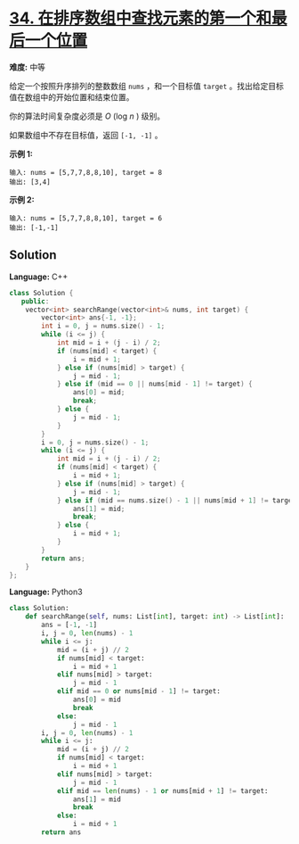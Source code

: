 # [34. 在排序数组中查找元素的第一个和最后一个位置](https://leetcode-cn.com/problems/find-first-and-last-position-of-element-in-sorted-array/)

**难度:** 中等

给定一个按照升序排列的整数数组 `nums` ，和一个目标值 `target` 。找出给定目标值在数组中的开始位置和结束位置。

你的算法时间复杂度必须是 *O* (log *n* ) 级别。

如果数组中不存在目标值，返回 `[-1, -1]` 。

 **示例 1:** 

```
输入: nums = [5,7,7,8,8,10], target = 8
输出: [3,4]
```

 **示例 2:** 

```
输入: nums = [5,7,7,8,8,10], target = 6
输出: [-1,-1]
```

## Solution


**Language:** C++
```C++
class Solution {
   public:
    vector<int> searchRange(vector<int>& nums, int target) {
        vector<int> ans{-1, -1};
        int i = 0, j = nums.size() - 1;
        while (i <= j) {
            int mid = i + (j - i) / 2;
            if (nums[mid] < target) {
                i = mid + 1;
            } else if (nums[mid] > target) {
                j = mid - 1;
            } else if (mid == 0 || nums[mid - 1] != target) {
                ans[0] = mid;
                break;
            } else {
                j = mid - 1;
            }
        }
        i = 0, j = nums.size() - 1;
        while (i <= j) {
            int mid = i + (j - i) / 2;
            if (nums[mid] < target) {
                i = mid + 1;
            } else if (nums[mid] > target) {
                j = mid - 1;
            } else if (mid == nums.size() - 1 || nums[mid + 1] != target) {
                ans[1] = mid;
                break;
            } else {
                i = mid + 1;
            }
        }
        return ans;
    }
};

```

**Language:** Python3
```Python
class Solution:
    def searchRange(self, nums: List[int], target: int) -> List[int]:
        ans = [-1, -1]
        i, j = 0, len(nums) - 1
        while i <= j:
            mid = (i + j) // 2
            if nums[mid] < target:
                i = mid + 1
            elif nums[mid] > target:
                j = mid - 1
            elif mid == 0 or nums[mid - 1] != target:
                ans[0] = mid
                break
            else:
                j = mid - 1
        i, j = 0, len(nums) - 1
        while i <= j:
            mid = (i + j) // 2
            if nums[mid] < target:
                i = mid + 1
            elif nums[mid] > target:
                j = mid - 1
            elif mid == len(nums) - 1 or nums[mid + 1] != target:
                ans[1] = mid
                break
            else:
                i = mid + 1
        return ans

```